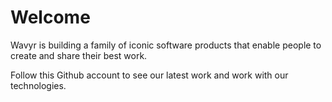# Welcome

Wavyr is building a family of iconic software products that enable people to create and share their best work.

Follow this Github account to see our latest work and work with our technologies. 
